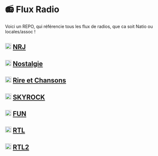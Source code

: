 # 📻 Flux Radio
 
 
 Voici un REPO, qui référencie tous les flux de radios, que ca soit Natio ou locales/assoc !


## <img src="https://i.ibb.co/Jw8fYwV4/NRJ-Belgique.png" width="20" height="20"> [NRJ](/GROUPES/NRJ.md)
## <img src="https://i.ibb.co/TBwYp2hp/nostalgie.png" width="20" height="20"> [Nostalgie](/GROUPES/Nostalgie.md)
## <img src="https://i.ibb.co/81f0z0f/rire.png" width="20" height="20"> [Rire et Chansons](/GROUPES/RireetChansons.md)
## <img src="https://i.ibb.co/Qjnb1bfZ/06688c8efe6194c2624643e4d426b9cf.webp" width="20" height="20"> [SKYROCK](/GROUPES/Skyrock.md)
## <img src="https://i.ibb.co/sdB18sN2/funradiofrnouveautes.webp" width="20" height="20"> [FUN](/GROUPES/FUN.md)
## <img src="https://i.ibb.co/CK5w0ZJL/rtl.png" width="20" height="20"> [RTL](/GROUPES/RTL.md)
## <img src="https://i.ibb.co/C5v8tzWR/play-250-250.webp" width="20" height="20"> [RTL2](/GROUPES/RTL2.md)